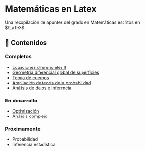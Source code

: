 # Matemáticas en Latex

Una recopilación de apuntes del grado en Matemáticas escritos en $\LaTeX$.

## 📖 Contenidos

### Completos

-   [Ecuaciones diferenciales II](https://github.com/DanielSevillano/matematicas-latex/tree/main/Ecuaciones%20diferenciales%20II)
-   [Geometría diferencial global de superficies](https://github.com/DanielSevillano/matematicas-latex/tree/main/Geometría%20diferencial%20global%20de%20superficies)
-   [Teoría de cuerpos](https://github.com/DanielSevillano/matematicas-latex/tree/main/Teoría%20de%20cuerpos)
-   [Ampliación de teoría de la probabilidad](https://github.com/DanielSevillano/matematicas-latex/tree/main/Ampliación%20de%20teoría%20de%20la%20probabilidad)
-   [Análisis de datos e inferencia](https://github.com/DanielSevillano/matematicas-latex/tree/main/Análisis%20de%20datos%20e%20inferencia)

### En desarrollo

-   [Optimización](https://github.com/DanielSevillano/matematicas-latex/tree/main/Optimización)
-   [Análisis complejo](https://github.com/DanielSevillano/matematicas-latex/tree/main/Análisis%20complejo)

### Próximamente

-   Probabilidad
-   Inferencia estadística
